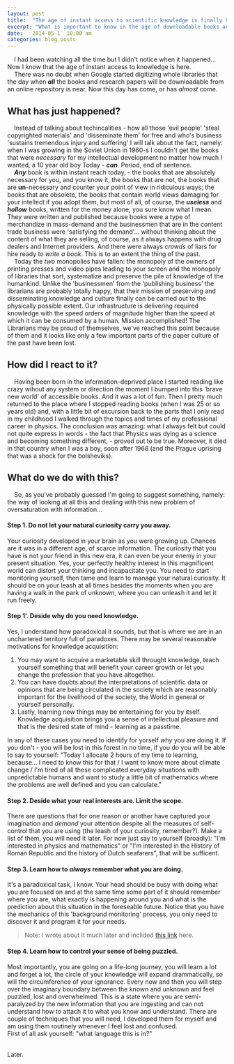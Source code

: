 ```yaml
---
layout: post
title:  "The age of instant access to scientific knowledge is finally here."
excerpt: "What is important to know in the age of downloadable books and what shall we do now, what our 'professions' will be and how to distinguish 'knowledge' from 'information' and 'noise'."
date:   2014-05-1  10:00 am
categories: blog posts
---
```


&nbsp;&nbsp;&nbsp;&nbsp;I had been watching all the time but I didn't notice when it happened... Now I know that the age of instant access to knowledge is here.<br>
&nbsp;&nbsp;&nbsp;&nbsp;There was no doubt when Google started digitizing whole libraries that the day when __*all*__ the books and research papers will be downloadable from an online repository is near. Now this day has come, or has *almost* come.<br>
## What has just happened?
&nbsp;&nbsp;&nbsp;&nbsp;Instead of talking about techincalities - how all those 'evil people' 'steal copyrighted materials' and 'disseminate them' for free and who's business 'sustains tremendous injury and suffering' I will talk about the fact, namely: when I was growing in the Soviet Union in 1960-s I couldn't get the books that were _necessary_ for my intellectual development no matter how much I wanted, a 10 year old boy Today - __*can*__. Period, end of sentence. <br>
&nbsp;&nbsp;&nbsp;&nbsp;__*Any*__ book is within instant reach today, - the books that are absolutely necessary for you, and you know it, the books that are not, the books that are __un__-necessary and counter your point of view in ridiculous ways; the books that are obsolete, the books that contain world views damaging for your intellect if you adopt them, but most of all, of course, the __*useless*__ and __*hollow*__ books, written for the money alone, you sure know what I mean. They were written and published because books were a type of merchandize in mass-demand and the businessmen that are in the content trade business were 'satisfying the demand'... without thinking about the content of what they are selling, of course, as it always happens with drug dealers and Internet providers. And there were always _crowds_ of liars for hire ready to _write a book_. This is to an extent the thing of the past.<br>
 &nbsp;&nbsp;&nbsp;&nbsp;Today the _two_ monopolies have fallen: the monopoly of the owners of printing presses and video pipes leading to your screen and the monopoly of libraries that sort, systematize and preserve the pile of knowledge of the humankind. Unlike the 'businessmen' from the 'publishing business' the librarians are probably totally happy, that their mission of preserving and disseminating knowledge and culture finally can be carried out to the physically possible extent. Our infrastructure is delivering required knowledge with the speed orders of magnitude higher than the speed at which it can be consumed by a human. Mission accomplished! The Librarians may be proud of themselves, we've reached this point because of them and it looks like only a few important parts of the paper culture of the past have been lost. <br>
## How did I react to it?
&nbsp;&nbsp;&nbsp;&nbsp;Having been born in the information-deprived place I started reading like crazy wihout any system or direction the moment I bumped into this 'brave new world' of accessible books. And it was a lot of fun. Then I pretty much returned to the place where I stopped reading books (when I was 25 or so years old) and, with a little bit of excursion back to the parts that I only read in my childhood I walked through the topics and times of my professional career in physics. The conclusion was amazing: what I always felt but could not quite express in words - the fact that Physics was dying as a science and becoming something different, - proved out to be true. Moreover, it died in that country when I was a boy, soon after 1968 (and the Prague uprising that was a shock for the bolsheviks).<br>
## What do we do with this?
&nbsp;&nbsp;&nbsp;&nbsp;So, as you've probably guessed I'm going to suggest something, namely: the way of looking at all this and dealing with this new problem of oversaturation with information...<br>
#### Step 1. Do not let your natural curiosity carry you away.
Your curiosity developed in your brain as you were growing up. Chances are it was in a different age, of scarce information. The curiosity that you have is not your friend in this new era, it can even be your enemy in your present situation. Yes, your perfectly healthy interest in this magnificent world can distort your thinking and incapacitate you. You need to start monitoring yourself, then tame and learn to manage your natural curiosity. It should be on your leash at all times besides the moments when you are having a walk in the park of unknown, where you can unleash it and let it run freely.
#### Step 1'. Deside why do you need knowledge.
Yes, I understand how paradoxical it sounds, but that is where we are in an unchartered territory full of paradoxes. There may be several reasonable motivations for knowledge acquisition:
1. You may want to acquire a marketable skill throught knowledge, teach yourself something that will benefit your career growth or let you change the profession that you have altogether.
2. You can have doubts about the interpretations of scientific data or opinions that are being circulated in the society which are reasonably important for the livelihood of the society, the World in general or yourself personally.
3. Lastly, learning new things may be entertaining for you by itself. Knowledge acquisition brings you a sense of intellectual pleasure and that is the desired state of mind - learning as a passtime.

In any of these cases you need to identify for yorself _why_ you are doing it. If you don't - you will be lost in this forest in no time, if you do you will be able to say to yourself: "Today I allocate 2 hours of my time to learning, because... I need to know this for that / I want to know more about climate change / I'm tired of all these complicated everyday situations with unpredictable humans and want to study a little bit of mathematics where the problems are well defined and you can calculate."
#### Step 2. Deside what your real interests are. Limit the scope.
There are questions that for one reason or another have captured your imagination and _demand_ your attention despite all the measures of self-control that you are using (the leash of your curiosity, remember?). Make a list of them, you will need it later. For now just say to yourself (broadly): "I'm interested in physics and mathematics" or "I'm interested in the History of Roman Republic and the history of Dutch seafarers", that will be sufficent.
#### Step 3. Learn how to _always_ remember what you are doing.
It's a paradoxical task, I know. Your head should be busy with doing what you are focused on and at the same time some part of it should remember where you are, what exactly is happening around you and what is the prediction about this situation in the foreseable future. Notice that you have the mechanics of this 'background monitoring' process, you only need to discover it and program it for your needs.
> Note: I wrote about it much later and inclided [this link](https://alxfed.github.io/blog/posts/2018/11/25/Method-Override-Unbewitchment.html) here.

#### Step 4. Learn how to control your sense of being puzzled.
Most importantly, you are going on a life-long journey, you will learn a lot and forget a lot, the circle of your knowledge will expand drammatically, so will the circumference of your ignorance. Every now and then you will step over the imaginary boundary between the known and unknown and feel puzzled, lost and overwhelmed. This is a state where you are semi-paralyzed by the new information that you are ingesting and can not understand how to attach it to what you know and understand. There are couple of techniques that you will need, I developed them for myself and am using them routinely whenever I feel lost and confused.<br>
First of all ask yourself: "what language this is in?"<br>

<br>
Later.

